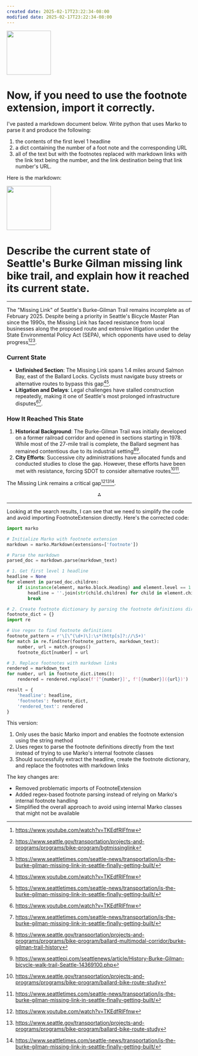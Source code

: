 ```yaml
---
created date: 2025-02-17T23:22:34-08:00
modified date: 2025-02-17T23:22:34-08:00
---
```

<img src="https://r2cdn.perplexity.ai/pplx-full-logo-primary-dark%402x.png" class="logo" width="120"/>

# Now, if you need to use the footnote extension, import it correctly.

I've pasted a markdown document below. Write python that uses Marko to parse it and produce the following:

1. the contents of the first level 1 headline
2. a dict containing the number of a foot note and the corresponding URL
3. all of the text but with the footnotes replaced with markdown links with the link text being the number, and the link destination being that link number's URL.

Here is the markdown:

<img src="https://r2cdn.perplexity.ai/pplx-full-logo-primary-dark%402x.png" class="logo" width="120"/>

# Describe the current state of Seattle's Burke Gilman missing link bike trail, and explain how it reached its current state.

---
The "Missing Link" of Seattle's Burke-Gilman Trail remains incomplete as of February 2025. Despite being a priority in Seattle's Bicycle Master Plan since the 1990s, the Missing Link has faced resistance from local businesses along the proposed route and extensive litigation under the State Environmental Policy Act (SEPA), which opponents have used to delay progress[^1][^4][^9].

### Current State

- **Unfinished Section**: The Missing Link spans 1.4 miles around Salmon Bay, east of the Ballard Locks. Cyclists must navigate busy streets or alternative routes to bypass this gap[^1][^9].
- **Litigation and Delays**: Legal challenges have stalled construction repeatedly, making it one of Seattle's most prolonged infrastructure disputes[^1][^9].


### How It Reached This State

1. **Historical Background**: The Burke-Gilman Trail was initially developed on a former railroad corridor and opened in sections starting in 1978. While most of the 27-mile trail is complete, the Ballard segment has remained contentious due to its industrial setting[^5][^10].
2. **City Efforts**: Successive city administrations have allocated funds and conducted studies to close the gap. However, these efforts have been met with resistance, forcing SDOT to consider alternative routes[^7][^9].

The Missing Link remains a critical gap[^1][^7][^9].

<div style="text-align: center">⁂</div>

[^1]: https://www.youtube.com/watch?v=TKEdfRlFfnw

[^2]: https://www.theurbanist.org/2015/06/22/finding-the-burke-gilman-trails-missing-link/

[^3]: https://www.seattlebikeblog.com/2017/10/12/the-community-advised-missing-link-design-keeps-getting-better-for-everyone/

[^4]: https://www.seattle.gov/transportation/projects-and-programs/programs/bike-program/bgtmissinglink

[^5]: https://www.seattle.gov/transportation/projects-and-programs/programs/bike-program/ballard-multimodal-corridor/burke-gilman-trail-history

[^6]: https://www.traillink.com/trail/burke-gilman-trail/

[^7]: https://www.seattle.gov/transportation/projects-and-programs/programs/bike-program/ballard-bike-route-study

[^8]: https://www.seattlebikeblog.com/2015/03/31/cascade-publishes-very-very-long-timeline-of-work-to-build-the-burke-gilman-missing-link/

[^9]: https://www.seattletimes.com/seattle-news/transportation/is-the-burke-gilman-missing-link-in-seattle-finally-getting-built/

[^10]: https://www.seattlepi.com/seattlenews/article/History-Burke-Gilman-bicycle-walk-trail-Seattle-14369100.php
---
Looking at the search results, I can see that we need to simplify the code and avoid importing FootnoteExtension directly. Here's the corrected code:

```python
import marko

# Initialize Marko with footnote extension
markdown = marko.Markdown(extensions=['footnote'])

# Parse the markdown
parsed_doc = markdown.parse(markdown_text)

# 1. Get first level 1 headline
headline = None
for element in parsed_doc.children:
    if isinstance(element, marko.block.Heading) and element.level == 1:
        headline = ''.join(str(child.children) for child in element.children)
        break

# 2. Create footnote dictionary by parsing the footnote definitions directly
footnote_dict = {}
import re

# Use regex to find footnote definitions
footnote_pattern = r'\[\^(\d+)\]:\s*(http[s]?://\S+)'
for match in re.finditer(footnote_pattern, markdown_text):
    number, url = match.groups()
    footnote_dict[number] = url

# 3. Replace footnotes with markdown links
rendered = markdown_text
for number, url in footnote_dict.items():
    rendered = rendered.replace(f'[^{number}]', f'[{number}]({url})')

result = {
    'headline': headline,
    'footnotes': footnote_dict,
    'rendered_text': rendered
}
```

This version:

1. Only uses the basic Marko import and enables the footnote extension using the string method
2. Uses regex to parse the footnote definitions directly from the text instead of trying to use Marko's internal footnote classes
3. Should successfully extract the headline, create the footnote dictionary, and replace the footnotes with markdown links

The key changes are:

- Removed problematic imports of FootnoteExtension
- Added regex-based footnote parsing instead of relying on Marko's internal footnote handling
- Simplified the overall approach to avoid using internal Marko classes that might not be available

